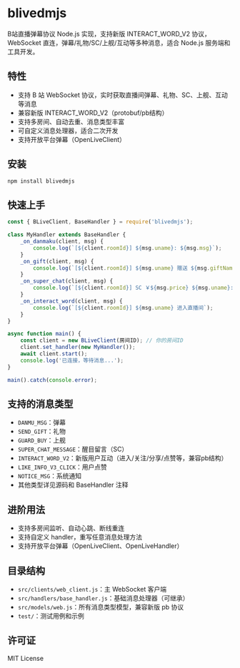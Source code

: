 
# blivedmjs

B站直播弹幕协议 Node.js 实现，支持新版 INTERACT_WORD_V2 协议，WebSocket 直连，弹幕/礼物/SC/上舰/互动等多种消息，适合 Node.js 服务端和工具开发。

## 特性

- 支持 B 站 WebSocket 协议，实时获取直播间弹幕、礼物、SC、上舰、互动等消息
- 兼容新版 INTERACT_WORD_V2（protobuf/pb结构）
- 支持多房间、自动去重、消息类型丰富
- 可自定义消息处理器，适合二次开发
- 支持开放平台弹幕（OpenLiveClient）

## 安装

```bash
npm install blivedmjs
```

## 快速上手

```javascript
const { BLiveClient, BaseHandler } = require('blivedmjs');

class MyHandler extends BaseHandler {
    _on_danmaku(client, msg) {
        console.log(`[${client.roomId}] ${msg.uname}: ${msg.msg}`);
    }
    _on_gift(client, msg) {
        console.log(`[${client.roomId}] ${msg.uname} 赠送 ${msg.giftName}x${msg.num}`);
    }
    _on_super_chat(client, msg) {
        console.log(`[${client.roomId}] SC ￥${msg.price} ${msg.uname}: ${msg.message}`);
    }
    _on_interact_word(client, msg) {
        console.log(`[${client.roomId}] ${msg.uname} 进入直播间`);
    }
}

async function main() {
    const client = new BLiveClient(房间ID); // 你的房间ID
    client.set_handler(new MyHandler());
    await client.start();
    console.log('已连接，等待消息...');
}

main().catch(console.error);
```

## 支持的消息类型

- `DANMU_MSG`：弹幕
- `SEND_GIFT`：礼物
- `GUARD_BUY`：上舰
- `SUPER_CHAT_MESSAGE`：醒目留言（SC）
- `INTERACT_WORD_V2`：新版用户互动（进入/关注/分享/点赞等，兼容pb结构）
- `LIKE_INFO_V3_CLICK`：用户点赞
- `NOTICE_MSG`：系统通知
- 其他类型详见源码和 BaseHandler 注释

## 进阶用法

- 支持多房间监听、自动心跳、断线重连
- 支持自定义 handler，重写任意消息处理方法
- 支持开放平台弹幕（OpenLiveClient、OpenLiveHandler）

## 目录结构

- `src/clients/web_client.js`：主 WebSocket 客户端
- `src/handlers/base_handler.js`：基础消息处理器（可继承）
- `src/models/web.js`：所有消息类型模型，兼容新版 pb 协议
- `test/`：测试用例和示例

## 许可证

MIT License
